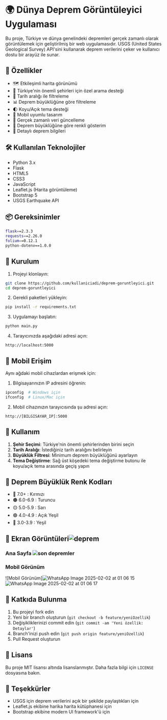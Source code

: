 # 🌍 Dünya Deprem Görüntüleyici Uygulaması

Bu proje, Türkiye ve dünya genelindeki depremleri gerçek zamanlı olarak görüntülemek için geliştirilmiş bir web uygulamasıdır. USGS (United States Geological Survey) API'sini kullanarak deprem verilerini çeker ve kullanıcı dostu bir arayüz ile sunar.

## 🌟 Özellikler

- 🗺️ Etkileşimli harita görünümü
- 📍 Türkiye'nin önemli şehirleri için özel arama desteği
- 📅 Tarih aralığı ile filtreleme
- 📊 Deprem büyüklüğüne göre filtreleme
- 🌓 Koyu/Açık tema desteği
- 📱 Mobil uyumlu tasarım
- 🔄 Gerçek zamanlı veri güncelleme
- 🎨 Deprem büyüklüğüne göre renkli gösterim
- 📝 Detaylı deprem bilgileri

## 🛠️ Kullanılan Teknolojiler

- Python 3.x
- Flask
- HTML5
- CSS3
- JavaScript
- Leaflet.js (Harita görüntüleme)
- Bootstrap 5
- USGS Earthquake API

## 📦 Gereksinimler

```bash
flask==2.3.3
requests==2.26.0
folium==0.12.1
python-dotenv==1.0.0
```

## 🚀 Kurulum

1. Projeyi klonlayın:
```bash
git clone https://github.com/kullaniciadi/deprem-goruntleyici.git
cd deprem-goruntleyici
```

2. Gerekli paketleri yükleyin:
```bash
pip install -r requirements.txt
```

3. Uygulamayı başlatın:
```bash
python main.py
```

4. Tarayıcınızda aşağıdaki adresi açın:
```
http://localhost:5000
```

## 📱 Mobil Erişim

Aynı ağdaki mobil cihazlardan erişmek için:

1. Bilgisayarınızın IP adresini öğrenin:
```bash
ipconfig  # Windows için
ifconfig  # Linux/Mac için
```

2. Mobil cihazınızın tarayıcısında şu adresi açın:
```
http://[BILGISAYAR_IP]:5000
```

## 🎯 Kullanım

1. **Şehir Seçimi**: Türkiye'nin önemli şehirlerinden birini seçin
2. **Tarih Aralığı**: İstediğiniz tarih aralığını belirleyin
3. **Büyüklük Filtresi**: Minimum deprem büyüklüğünü ayarlayın
4. **Tema Değiştirme**: Sağ üst köşedeki tema değiştirme butonu ile koyu/açık tema arasında geçiş yapın

## 🎨 Deprem Büyüklük Renk Kodları

- 🔴 7.0+ : Kırmızı
- 🟠 6.0-6.9 : Turuncu
- 🟡 5.0-5.9 : Sarı
- 🟢 4.0-4.9 : Açık Yeşil
- 💚 3.0-3.9 : Yeşil

## 📸 Ekran Görüntüleri![deprem ](https://github.com/user-attachments/assets/cc6458a5-2dd4-492d-8b87-98cc500a3994)


### Ana Sayfa ![son depremler](https://github.com/user-attachments/assets/75ad1883-1f38-4870-a7a9-8cc7e85e77a6)


### Mobil Görünüm
![Mobil Görünüm]![WhatsApp Image 2025-02-02 at 01 06 15](https://github.com/user-attachments/assets/874af02e-aa9e-45a4-9d60-58f664560aa2)
![WhatsApp Image 2025-02-02 at 01 06 17](https://github.com/user-attachments/assets/6ebad528-c2c7-4e53-afe8-efbe2fedf39d)


## 🤝 Katkıda Bulunma

1. Bu projeyi fork edin
2. Yeni bir branch oluşturun (`git checkout -b feature/yeniOzellik`)
3. Değişikliklerinizi commit edin (`git commit -am 'Yeni özellik: Detaylar'`)
4. Branch'inizi push edin (`git push origin feature/yeniOzellik`)
5. Pull Request oluşturun

## 📄 Lisans

Bu proje MIT lisansı altında lisanslanmıştır. Daha fazla bilgi için `LICENSE` dosyasına bakın.

## 🙏 Teşekkürler

- USGS için deprem verilerini açık bir şekilde paylaştıkları için
- Leaflet.js ekibine harika harita kütüphanesi için
- Bootstrap ekibine modern UI framework'ü için 
